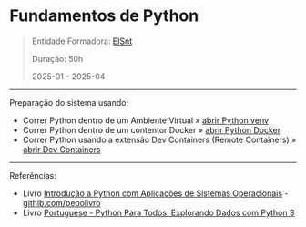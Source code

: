 # Fundamentos de Python

> Entidade Formadora: [EISnt](https://eisnt.com/)
>
> Duração: 50h
> 
> 2025-01 - 2025-04


* * * 

Preparação do sistema usando:
* Correr Python dentro de um Ambiente Virtual » [abrir Python venv](system_prep/python_venv.md)
* Correr Python dentro de um contentor Docker » [abrir Python Docker](system_prep/python_docker.md)
* Correr Python usando a extensão Dev Containers (Remote Containers) » [abrir Dev Containers](system_prep/python_dev_containers.md)

* * *

Referências:
* Livro [Introdução a Python com Aplicações de Sistemas Operacionais](https://memoria.ifrn.edu.br/handle/1044/2090) - [githib.com/peoolivro](https://github.com/peoolivro)
* Livro [Portuguese - Python Para Todos: Explorando Dados com Python 3](https://www.py4e.com/book)